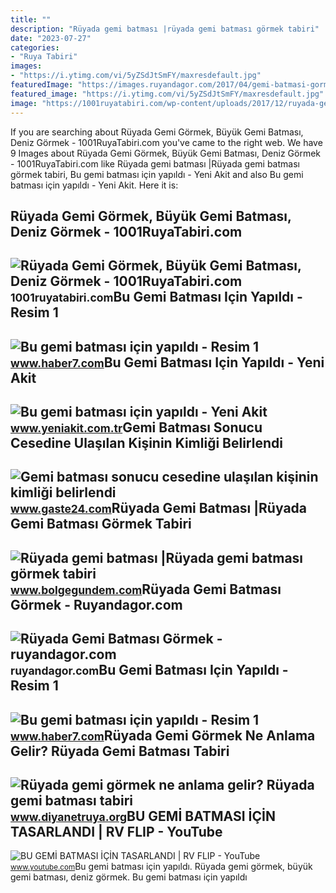 ```yaml
---
title: ""
description: "Rüyada gemi batması |rüyada gemi batması görmek tabiri"
date: "2023-07-27"
categories:
- "Ruya Tabiri"
images:
- "https://i.ytimg.com/vi/5yZSdJtSmFY/maxresdefault.jpg"
featuredImage: "https://images.ruyandagor.com/2017/04/gemi-batmasi-gormek-2102.jpg"
featured_image: "https://i.ytimg.com/vi/5yZSdJtSmFY/maxresdefault.jpg"
image: "https://1001ruyatabiri.com/wp-content/uploads/2017/12/ruyada-gemi-gormek-gemi-batmasi-768x432.jpg"
---
```


If you are searching about Rüyada Gemi Görmek, Büyük Gemi Batması, Deniz Görmek - 1001RuyaTabiri.com you've came to the right web. We have 9 Images about Rüyada Gemi Görmek, Büyük Gemi Batması, Deniz Görmek - 1001RuyaTabiri.com like Rüyada gemi batması |Rüyada gemi batması görmek tabiri, Bu gemi batması için yapıldı - Yeni Akit and also Bu gemi batması için yapıldı - Yeni Akit. Here it is:

Rüyada Gemi Görmek, Büyük Gemi Batması, Deniz Görmek - 1001RuyaTabiri.com
-------------------------------------------------------------------------

 ![Rüyada Gemi Görmek, Büyük Gemi Batması, Deniz Görmek - 1001RuyaTabiri.com](https://1001ruyatabiri.com/wp-content/uploads/2017/12/ruyada-gemi-gormek-gemi-batmasi-768x432.jpg) <small>1001ruyatabiri.com</small>Bu Gemi Batması Için Yapıldı - Resim 1
--------------------------------------

 ![Bu gemi batması için yapıldı - Resim 1](https://i12.haber7.net/fotogaleri/haber7/album/bu_gemi_batmasi_icin_yapildi_1420889058_6507.jpg) <small>www.haber7.com</small>Bu Gemi Batması Için Yapıldı - Yeni Akit
----------------------------------------

 ![Bu gemi batması için yapıldı - Yeni Akit](https://cdn.yeniakit.com.tr/images/album/bu-gemi-batmasi-icin-yapildi-284f21.jpg) <small>www.yeniakit.com.tr</small>Gemi Batması Sonucu Cesedine Ulaşılan Kişinin Kimliği Belirlendi
----------------------------------------------------------------

 ![Gemi batması sonucu cesedine ulaşılan kişinin kimliği belirlendi](https://www.gaste24.com/images/haberler/2021/01/gemi_batmasi_sonucu_cesedine_ulasilan_kisinin_kimligi_belirlendi_h137881_a6655.jpg) <small>www.gaste24.com</small>Rüyada Gemi Batması |Rüyada Gemi Batması Görmek Tabiri
------------------------------------------------------

 ![Rüyada gemi batması |Rüyada gemi batması görmek tabiri](https://cdn.bolgegundem.com/d/other/2021/02/22/2339602-810x458.jpg) <small>www.bolgegundem.com</small>Rüyada Gemi Batması Görmek - Ruyandagor.com
-------------------------------------------

 ![Rüyada Gemi Batması Görmek - ruyandagor.com](https://images.ruyandagor.com/2017/04/gemi-batmasi-gormek-2102.jpg) <small>ruyandagor.com</small>Bu Gemi Batması Için Yapıldı - Resim 1
--------------------------------------

 ![Bu gemi batması için yapıldı - Resim 1](https://i20.haber7.net/resize/1280x720/fotogaleri/haber7/album/bu_gemi_batmasi_icin_yapildi_1420889062_5432.jpg) <small>www.haber7.com</small>Rüyada Gemi Görmek Ne Anlama Gelir? Rüyada Gemi Batması Tabiri
--------------------------------------------------------------

 ![Rüyada gemi görmek ne anlama gelir? Rüyada gemi batması tabiri](https://www.diyanetruya.org/wp-content/uploads/2023/07/Ruyada-gemi-gormek-ne-anlama-gelir-Ruyada-gemi-batmasi-tabiri-780x470.jpg) <small>www.diyanetruya.org</small>BU GEMİ BATMASI İÇİN TASARLANDI | RV FLIP - YouTube
---------------------------------------------------

 ![BU GEMİ BATMASI İÇİN TASARLANDI | RV FLIP - YouTube](https://i.ytimg.com/vi/5yZSdJtSmFY/maxresdefault.jpg) <small>www.youtube.com</small>Bu gemi batması için yapıldı. Rüyada gemi görmek, büyük gemi batması, deniz görmek. Bu gemi batması için yapıldı
